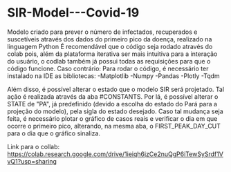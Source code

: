 # SIR-Model---Covid-19
Modelo criado para prever o número de infectados, recuperados e suscetíveis através dos dados do primeiro pico da doença, realizado na linguagem Python
É recomendável que o código seja rodado através do colab pois, além da plataforma iterativa ser mais intuitiva 
para a interação do usuário, o codlab também já possui todas as requisições para que o código funcione.
Caso contrário:
Para rodar o código, é necessário ter instalado na IDE as bibliotecas:
-Matplotlib
-Numpy
-Pandas
-Plotly
-Tqdm

Além disso, é possível alterar o estado que o modelo SIR será projetado. Tal ação é realizada através da aba 
#CONSTANTS. Por lá, é possível alterar o STATE de "PA", já predefinido (devido a escolha do estado do Pará para 
a projeção do modelo), pela sigla do estado desejado.
Caso tal mudança seja feita, é necessário plotar o gráfico de casos reais e verificar o dia em que ocorre o 
primeiro pico, alterando, na mesma aba, o FIRST_PEAK_DAY_CUT para o dia que o gráfico sinaliza.

Link para o collab: https://colab.research.google.com/drive/1ieiqh6jzCe2nuQgP6iTewSySrdf1VvQ1?usp=sharing
